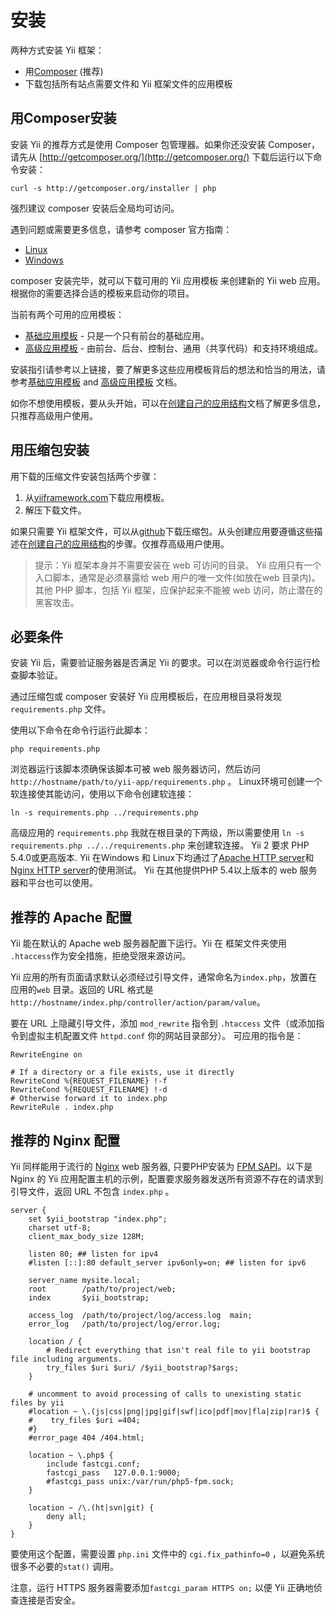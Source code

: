安装
============

两种方式安装 Yii 框架：
* 用[Composer](http://getcomposer.org/) (推荐)
* 下载包括所有站点需要文件和 Yii 框架文件的应用模板

用Composer安装
-----------------------

安装 Yii 的推荐方式是使用 Composer 包管理器。如果你还没安装 Composer，请先从 [http://getcomposer.org/](http://getcomposer.org/) 下载后运行以下命令安装：
```
curl -s http://getcomposer.org/installer | php
```

强烈建议 composer 安装后全局均可访问。

遇到问题或需要更多信息，请参考 composer 官方指南：
* [Linux](http://getcomposer.org/doc/00-intro.md#installation-nix)
* [Windows](http://getcomposer.org/doc/00-intro.md#installation-windows)

composer 安装完毕，就可以下载可用的 Yii 应用模板
来创建新的 Yii web 应用。根据你的需要选择合适的模板来启动你的项目。

当前有两个可用的应用模板：

- [基础应用模板](https://github.com/yiisoft/yii2-app-basic) - 只是一个只有前台的基础应用。
- [高级应用模板](https://github.com/yiisoft/yii2-app-advanced) - 由前台、后台、控制台、通用（共享代码）和支持环境组成。

安装指引请参考以上链接，要了解更多这些应用模板背后的想法和恰当的用法，请参考[基础应用模板](apps-basic.md) and [高级应用模板](apps-advanced.md) 文档。

如你不想使用模板，要从头开始，可以在[创建自己的应用结构](apps-own.md)文档了解更多信息，只推荐高级用户使用。

用压缩包安装
-------------------

用下载的压缩文件安装包括两个步骤：
   1. 从[yiiframework.com](http://www.yiiframework.com/download/)下载应用模板。
   2. 解压下载文件。

如果只需要 Yii 框架文件，可以从[github](https://github.com/yiisoft/yii2-framework/releases)下载压缩包。从头创建应用要遵循这些描述在[创建自己的应用结构](apps-own.md)的步骤。仅推荐高级用户使用。
> 提示：Yii 框架本身并不需要安装在 web 可访问的目录。
 Yii 应用只有一个入口脚本，通常是必须暴露给 web 用户的唯一文件(如放在web 目录内)。其他 PHP 脚本，包括 Yii 框架，应保护起来不能被 web 访问，防止潜在的黑客攻击。


必要条件
------------

安装 Yii 后，需要验证服务器是否满足 Yii 的要求。可以在浏览器或命令行运行检查脚本验证。

通过压缩包或 composer 安装好 Yii 应用模板后，在应用根目录将发现`requirements.php` 文件。

使用以下命令在命令行运行此脚本：
```
php requirements.php
```

浏览器运行该脚本须确保该脚本可被 web 服务器访问，然后访问`http://hostname/path/to/yii-app/requirements.php` 。
Linux环境可创建一个软连接使其能访问，使用以下命令创建软连接：

```
ln -s requirements.php ../requirements.php
```

高级应用的 `requirements.php` 我就在根目录的下两级，所以需要使用 `ln -s requirements.php ../../requirements.php` 来创建软连接。
Yii 2 要求 PHP 5.4.0或更高版本. Yii 在Windows 和 Linux下均通过了[Apache HTTP server](http://httpd.apache.org/)和[Nginx HTTP server](http://nginx.org/)的使用测试。
Yii 在其他提供PHP 5.4以上版本的 web 服务器和平台也可以使用。


推荐的 Apache 配置
--------------------------------

Yii 能在默认的 Apache web 服务器配置下运行。Yii 在 框架文件夹使用 `.htaccess`作为安全措施，拒绝受限来源访问。

Yii 应用的所有页面请求默认必须经过引导文件，通常命名为`index.php`，放置在应用的`web` 目录。返回的 URL 格式是`http://hostname/index.php/controller/action/param/value`。

要在 URL 上隐藏引导文件，添加 `mod_rewrite` 指令到 `.htaccess` 文件（或添加指令到虚拟主机配置文件 `httpd.conf` 你的网站目录部分）。
可应用的指令是：

~~~
RewriteEngine on

# If a directory or a file exists, use it directly
RewriteCond %{REQUEST_FILENAME} !-f
RewriteCond %{REQUEST_FILENAME} !-d
# Otherwise forward it to index.php
RewriteRule . index.php
~~~


推荐的 Nginx 配置
-------------------------------

Yii 同样能用于流行的 [Nginx](http://wiki.nginx.org/) web 服务器, 只要PHP安装为 [FPM SAPI](http://php.net/install.fpm)。以下是  Nginx 的 Yii 应用配置主机的示例，配置要求服务器发送所有资源不存在的请求到引导文件，返回 URL 不包含 `index.php` 。

```
server {
    set $yii_bootstrap "index.php";
    charset utf-8;
    client_max_body_size 128M;

    listen 80; ## listen for ipv4
    #listen [::]:80 default_server ipv6only=on; ## listen for ipv6

    server_name mysite.local;
    root        /path/to/project/web;
    index       $yii_bootstrap;

    access_log  /path/to/project/log/access.log  main;
    error_log   /path/to/project/log/error.log;

    location / {
        # Redirect everything that isn't real file to yii bootstrap file including arguments.
        try_files $uri $uri/ /$yii_bootstrap?$args;
    }

    # uncomment to avoid processing of calls to unexisting static files by yii
    #location ~ \.(js|css|png|jpg|gif|swf|ico|pdf|mov|fla|zip|rar)$ {
    #    try_files $uri =404;
    #}
    #error_page 404 /404.html;

    location ~ \.php$ {
        include fastcgi.conf;
        fastcgi_pass   127.0.0.1:9000;
        #fastcgi_pass unix:/var/run/php5-fpm.sock;
    }

    location ~ /\.(ht|svn|git) {
        deny all;
    }
}
```

要使用这个配置，需要设置 `php.ini` 文件中的 `cgi.fix_pathinfo=0` ，以避免系统很多不必要的`stat()` 调用。

注意，运行 HTTPS 服务器需要添加`fastcgi_param HTTPS on;` 以便 Yii 正确地侦查连接是否安全。